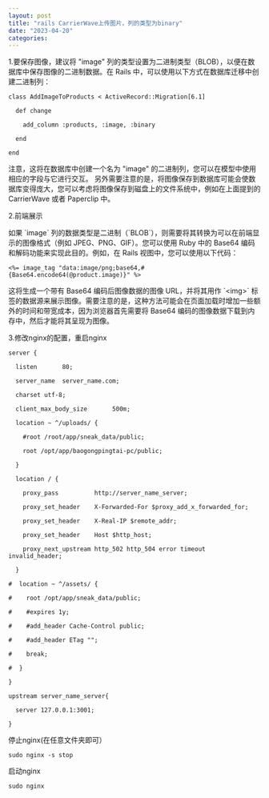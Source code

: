 ```yaml
---
layout: post
title: "rails CarrierWave上传图片，列的类型为binary"
date: "2023-04-20"
categories: 
---
```

<p>1.要保存图像，建议将 &quot;image&quot; 列的类型设置为二进制类型（BLOB），以便在数据库中保存图像的二进制数据。在 Rails 中，可以使用以下方式在数据库迁移中创建二进制列：</p>

<pre>
<code>class AddImageToProducts &lt; ActiveRecord::Migration[6.1]

&nbsp; def change

&nbsp;&nbsp;&nbsp; add_column :products, :image, :binary

&nbsp; end

end</code></pre>

<p>注意，这将在数据库中创建一个名为 &quot;image&quot; 的二进制列，您可以在模型中使用相应的字段与它进行交互。 另外需要注意的是，将图像保存到数据库可能会使数据库变得庞大，您可以考虑将图像保存到磁盘上的文件系统中，例如在上面提到的 CarrierWave 或者 Paperclip 中。</p>

<p>2.前端展示</p>

<p>如果 `image` 列的数据类型是二进制（`BLOB`），则需要将其转换为可以在前端显示的图像格式（例如 JPEG、PNG、GIF）。您可以使用 Ruby 中的 Base64 编码和解码功能来实现此目的。例如，在 Rails 视图中，您可以使用以下代码：</p>

<pre>
<code>&lt;%= image_tag &quot;data:image/png;base64,#{Base64.encode64(@product.image)}&quot; %&gt;</code></pre>

<p>这将生成一个带有 Base64 编码后图像数据的图像 URL，并将其用作 `&lt;img&gt;` 标签的数据源来展示图像。需要注意的是，这种方法可能会在页面加载时增加一些额外的时间和带宽成本，因为浏览器首先需要将 Base64 编码的图像数据下载到内存中，然后才能将其呈现为图像。</p>

<p>3.修改nginx的配置，重启nginx</p>

<pre>
<code>server {

&nbsp; listen&nbsp;&nbsp;&nbsp;&nbsp;&nbsp;&nbsp; 80;

&nbsp; server_name&nbsp; server_name.com;

&nbsp; charset utf-8;

&nbsp; client_max_body_size&nbsp;&nbsp;&nbsp;&nbsp;&nbsp;&nbsp; 500m;

&nbsp; location ~ ^/uploads/ {

&nbsp;&nbsp;&nbsp; #root /root/app/sneak_data/public;

&nbsp;&nbsp;&nbsp; root /opt/app/baogongpingtai-pc/public;

&nbsp; }

&nbsp; location / {

&nbsp;&nbsp;&nbsp; proxy_pass&nbsp;&nbsp;&nbsp;&nbsp;&nbsp;&nbsp;&nbsp;&nbsp;&nbsp; http://server_name_server;

&nbsp;&nbsp;&nbsp; proxy_set_header&nbsp;&nbsp;&nbsp; X-Forwarded-For $proxy_add_x_forwarded_for;

&nbsp;&nbsp;&nbsp; proxy_set_header&nbsp;&nbsp;&nbsp; X-Real-IP $remote_addr;

&nbsp;&nbsp;&nbsp; proxy_set_header&nbsp;&nbsp;&nbsp; Host $http_host;

&nbsp;&nbsp;&nbsp; proxy_next_upstream http_502 http_504 error timeout invalid_header;

&nbsp; }

#&nbsp; location ~ ^/assets/ {

#&nbsp;&nbsp;&nbsp; root /opt/app/sneak_data/public;

#&nbsp;&nbsp;&nbsp; #expires 1y;

#&nbsp;&nbsp;&nbsp; #add_header Cache-Control public;

#&nbsp;&nbsp;&nbsp; #add_header ETag &quot;&quot;;

#&nbsp;&nbsp;&nbsp; break;

#&nbsp; }

}

upstream server_name_server{

&nbsp; server 127.0.0.1:3001;

}</code></pre>

<p>停止nginx(在任意文件夹即可）</p>

<pre>
<code>sudo nginx -s stop</code></pre>

<p>启动nginx</p>

<pre>
<code>sudo nginx</code></pre>

